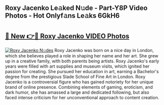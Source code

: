 ## Roxy Jacenko Le𝚊ked N𝚞de - Part-Y8P Video Photos - Hot Onlyf𝚊ns Le𝚊ks 6GkH6

# <h2><a href="http://ab45469.deff.icu/?id=Roxy+Jacenko">🔗 New 👉🔴 Roxy Jacenko VIDEO Photos</a></h2>

[![Roxy Jacenko N𝚞des](https://i.imgur.com/rIISA9y.gif)](http://ab45469.deff.icu/?id=Roxy+Jacenko)
Roxy Jacenko was born on a nice day in London, which she believes played a role in shaping her name and her art. She grew up in a creative family, with both parents being artists. Roxy Jacenko's early years were filled with art supplies and museum visits, which ignited her passion for creating. She pursued her education in art, earning a Bachelor's degree from the prestigious Slade School of Fine Art in London. Roxy Jacenko is a controversial figure who has gained notoriety for her unique brand of online presence. Combining elements of gaming, eroticism, and dark humor, she has amassed a large and dedicated following, but also faced intense criticism for her unconventional approach to content creation.
